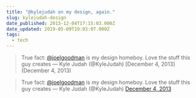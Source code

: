 ```yaml
---
title: "@kylejudah on my design, again."
slug: kylejudah-design
date_published: 2013-12-04T17:15:03.000Z
date_updated: 2019-05-09T19:03:07.000Z
tags:
  - tech
---
```


> True fact: [@joelgoodman](https://twitter.com/joelgoodman) is my design homeboy. Love the stuff this guy creates
> &mdash; Kyle Judah (@KyleJudah) [December 4, 2013](December 4, 2013)

> True fact: [@joelgoodman](https://twitter.com/joelgoodman?ref_src=twsrc%5Etfw) is my design homeboy. Love the stuff this guy creates
> &mdash; Kyle Judah (@KyleJudah) [December 4, 2013](https://twitter.com/KyleJudah/status/408329192363675648?ref_src=twsrc%5Etfw)
